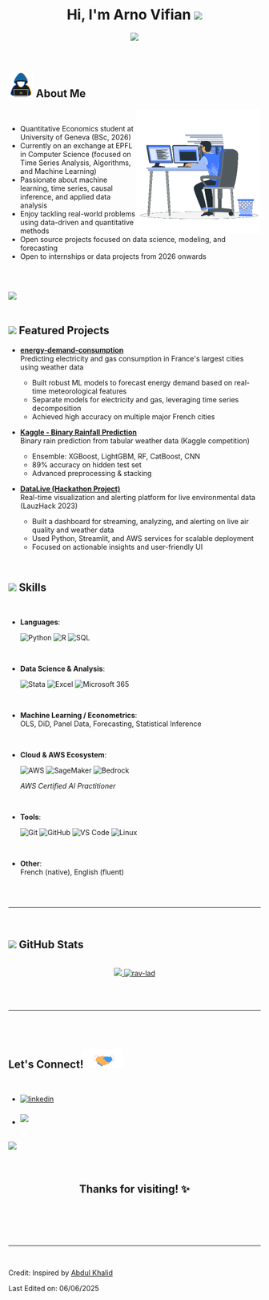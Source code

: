 <h1 align="center"><b>Hi, I'm Arno Vifian </b><img src="https://media.giphy.com/media/hvRJCLFzcasrR4ia7z/giphy.gif" width="35"></h1>

<p align="center">
  <a href="https://github.com/DenverCoder1/readme-typing-svg"><img src="https://readme-typing-svg.herokuapp.com?font=Time+New+Roman&color=cyan&size=25&center=true&vCenter=true&width=600&height=100&lines=Welcome+to+my+GitHub!;Quantitative+Economics+Student;Data+Science,+Econometrics,+ML+Enthusiast;Always+seeking+new+challenges+and+projects"></a>
</p>

<br>

## <picture><img src="https://github.com/0xAbdulKhalid/0xAbdulKhalid/raw/main/assets/mdImages/about_me.gif" width = 50px></picture> **About Me**

<picture> <img align="right" src="https://github.com/0xAbdulKhalid/0xAbdulKhalid/raw/main/assets/mdImages/Right_Side.gif" width = 250px></picture>

<br>

- Quantitative Economics student at University of Geneva (BSc, 2026)
- Currently on an exchange at EPFL in Computer Science (focused on Time Series Analysis, Algorithms, and Machine Learning)
- Passionate about machine learning, time series, causal inference, and applied data analysis
- Enjoy tackling real-world problems using data-driven and quantitative methods
- Open source projects focused on data science, modeling, and forecasting
- Open to internships or data projects from 2026 onwards

<br><br>

<img src="https://user-images.githubusercontent.com/73097560/115834477-dbab4500-a447-11eb-908a-139a6edaec5c.gif"><br><br>

## <img src="https://media2.giphy.com/media/QssGEmpkyEOhBCb7e1/giphy.gif?cid=ecf05e47a0n3gi1bfqntqmob8g9aid1oyj2wr3ds3mg700bl&rid=giphy.gif" width ="25"><b> Featured Projects</b>

- [**energy-demand-consumption**](https://github.com/rav-lad/energy-demand-consumption)  
  Predicting electricity and gas consumption in France's largest cities using weather data  
  - Built robust ML models to forecast energy demand based on real-time meteorological features  
  - Separate models for electricity and gas, leveraging time series decomposition  
  - Achieved high accuracy on multiple major French cities

- [**Kaggle - Binary Rainfall Prediction**](https://github.com/rav-lad/kaggle-binary-rainfall)  
  Binary rain prediction from tabular weather data (Kaggle competition)  
  - Ensemble: XGBoost, LightGBM, RF, CatBoost, CNN  
  - 89% accuracy on hidden test set  
  - Advanced preprocessing & stacking

- [**DataLive (Hackathon Project)**](https://github.com/rav-lad/DataLiveTest)  
  Real-time visualization and alerting platform for live environmental data (LauzHack 2023)  
  - Built a dashboard for streaming, analyzing, and alerting on live air quality and weather data  
  - Used Python, Streamlit, and AWS services for scalable deployment  
  - Focused on actionable insights and user-friendly UI

<br>

## <img src="https://media2.giphy.com/media/QssGEmpkyEOhBCb7e1/giphy.gif?cid=ecf05e47a0n3gi1bfqntqmob8g9aid1oyj2wr3ds3mg700bl&rid=giphy.gif" width ="25"><b> Skills</b>
<br>

<p align="center">

- **Languages**:

    ![Python](https://img.shields.io/badge/Python%20-%2314354C.svg?style=for-the-badge&logo=python&logoColor=white)
    ![R](https://img.shields.io/badge/R-%23276DC3.svg?style=for-the-badge&logo=r&logoColor=white)
    ![SQL](https://img.shields.io/badge/SQL-%2307405e.svg?style=for-the-badge&logo=mysql&logoColor=white)

<br>   
    
- **Data Science & Analysis**:

    ![Stata](https://img.shields.io/badge/Stata-0057B8?style=for-the-badge&logo=stata&logoColor=white)
    ![Excel](https://img.shields.io/badge/Excel-217346?style=for-the-badge&logo=microsoft-excel&logoColor=white)
    ![Microsoft 365](https://img.shields.io/badge/Microsoft%20365-EB3C00?style=for-the-badge&logo=microsoft&logoColor=white)

<br>

- **Machine Learning / Econometrics**:  
  OLS, DiD, Panel Data, Forecasting, Statistical Inference

<br>

- **Cloud & AWS Ecosystem**:

    ![AWS](https://img.shields.io/badge/AWS-%23FF9900.svg?style=for-the-badge&logo=amazon-aws&logoColor=white)
    ![SageMaker](https://img.shields.io/badge/SageMaker-232F3E?style=for-the-badge&logo=amazon-aws&logoColor=white)
    ![Bedrock](https://img.shields.io/badge/Bedrock-FF9900?style=for-the-badge&logo=amazon-aws&logoColor=white)

    _AWS Certified AI Practitioner_

<br>

- **Tools**:

    ![Git](https://img.shields.io/badge/git-%23F05033.svg?style=for-the-badge&logo=git&logoColor=white)
    ![GitHub](https://img.shields.io/badge/github-%23121011.svg?style=for-the-badge&logo=github&logoColor=white)
    ![VS Code](https://img.shields.io/badge/Visual%20Studio%20Code-0078d7.svg?style=for-the-badge&logo=visual-studio-code&logoColor=white)
    ![Linux](https://img.shields.io/badge/Linux-FCC624?style=for-the-badge&logo=linux&logoColor=black) 

<br>

- **Other**:  
  French (native), English (fluent)

</p>

<br>
<br>

-----

<br>

## <img src="https://media.giphy.com/media/iY8CRBdQXODJSCERIr/giphy.gif" width="35"><b> GitHub Stats </b>
<br>

<div align="center">

<a href="https://github.com/rav-lad/">
  <img src="https://github-readme-stats.vercel.app/api?username=rav-lad&include_all_commits=true&count_private=true&show_icons=true&line_height=20&title_color=7A7ADB&icon_color=2234AE&text_color=D3D3D3&bg_color=0,000000,130F40" width="450"/>
  <img src="https://github-readme-stats.vercel.app/api/top-langs?username=rav-lad&show_icons=true&locale=en&layout=compact&line_height=20&title_color=7A7ADB&icon_color=2234AE&text_color=D3D3D3&bg_color=0,000000,130F40" width="375"  alt="rav-lad"/>
</a>
</div>

<br>
<br>
<br>

-----

<br>
<br>

## <b> Let's Connect!</b><img src="https://github.com/0xAbdulKhalid/0xAbdulKhalid/raw/main/assets/mdImages/handshake.gif" width ="80">
<br>
<div align='left'>

<ul>

<li>
<a href="https://linkedin.com/in/arno-vifian" target="_blank">
<img src="https://img.shields.io/badge/linkedin:  arno-vifian-%2300acee.svg?color=405DE6&style=for-the-badge&logo=linkedin&logoColor=white" alt=linkedin style="margin-bottom: 5px;"/>
</a>
</li>

<br>

<li>
<a href="mailto:arno.vfn@gmail.com" target="_blank">
<img src="https://img.shields.io/badge/gmail:  arno.vfn-%23EA4335.svg?style=for-the-badge&logo=gmail&logoColor=white" t=mail style="margin-bottom: 5px;" />
</a>
</li>
	
</ul>
</div>

<br>
<img src="https://user-images.githubusercontent.com/73097560/115834477-dbab4500-a447-11eb-908a-139a6edaec5c.gif">
<br>
<br>
<br>

<div align='center'>

## <b>Thanks for visiting!</b> ✨

</div>
<br>
<br>
<br>
<br>

---

<br>

Credit: Inspired by [Abdul Khalid](https://github.com/0xabdulkhalid)

Last Edited on: 06/06/2025
